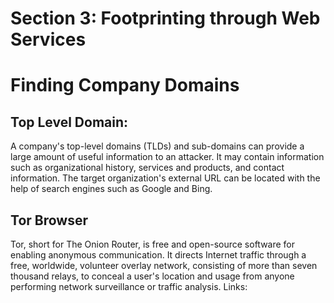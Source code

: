 # Section 3: Footprinting through Web Services

# Finding Company Domains

## Top Level Domain:
A company's top-level domains (TLDs) and sub-domains can provide a large amount of 
useful information to an attacker. It may contain information such as organizational history,
services and products, and contact information. The target organization's external URL can be 
located with the help of search engines such as Google and Bing.

## Tor Browser
Tor, short for The Onion Router, is free and open-source software for enabling anonymous communication. It directs Internet traffic through a free, worldwide,
volunteer overlay network, consisting of more than seven thousand relays, to conceal a user's location and usage from anyone performing network surveillance or
traffic analysis.
Links: [](https://en.wikipedia.org/wiki/Tor_(network))



